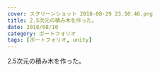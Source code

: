 ```yaml
---
cover: スクリーンショット 2018-08-29 23.50.46.png
title: 2.5次元の積み木を作った。
date: 2018/08/10
category: ポートフォリオ
tags: [ポートフォリオ, unity]
---
```


2.5次元の積み木を作った。

<!--more-->

